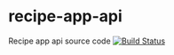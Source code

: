 # recipe-app-api
Recipe app api source code [![Build Status](https://travis-ci.com/clintonmdev/recipe-app-api.svg?branch=main)](https://travis-ci.com/clintonmdev/recipe-app-api)